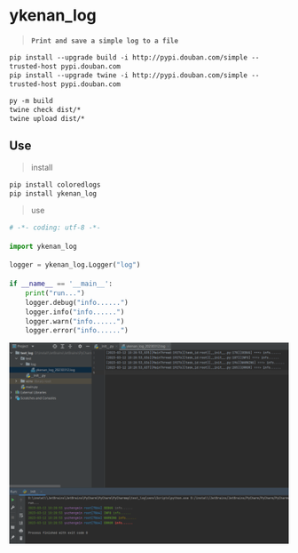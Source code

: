 # ykenan_log

> **`Print and save a simple log to a file`**

```shell
pip install --upgrade build -i http://pypi.douban.com/simple --trusted-host pypi.douban.com
pip install --upgrade twine -i http://pypi.douban.com/simple --trusted-host pypi.douban.com
```

```shell
py -m build
twine check dist/*
twine upload dist/*
```

## Use

> install

```shell
pip install coloredlogs
pip install ykenan_log
```

> use

```python
# -*- coding: utf-8 -*-

import ykenan_log

logger = ykenan_log.Logger("log")

if __name__ == '__main__':
    print("run...")
    logger.debug("info......")
    logger.info("info......")
    logger.warn("info......")
    logger.error("info......")
```

![img.png](img.png)
